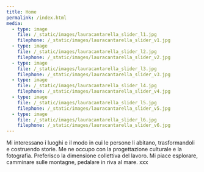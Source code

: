 ```yaml
---
title: Home
permalink: /index.html
media:
  - type: image
    file: /_static/images/lauracantarella_slider_l1.jpg
    filephone: /_static/images/lauracantarella_slider_v1.jpg
  - type: image
    file: /_static/images/lauracantarella_slider_l2.jpg
    filephone: /_static/images/lauracantarella_slider_v2.jpg
  - type: image
    file: /_static/images/lauracantarella_slider_l3.jpg
    filephone: /_static/images/lauracantarella_slider_v3.jpg
  - type: image
    file: /_static/images/lauracantarella_slider_l4.jpg
    filephone: /_static/images/lauracantarella_slider_v4.jpg
  - type: image
    file: /_static/images/lauracantarella_slider_l5.jpg
    filephone: /_static/images/lauracantarella_slider_v5.jpg
  - type: image
    file: /_static/images/lauracantarella_slider_l6.jpg
    filephone: /_static/images/lauracantarella_slider_v6.jpg
---
```

Mi interessano i luoghi e il modo in cui le persone li abitano, trasformandoli e costruendo storie. Me ne occupo con la progettazione culturale e la fotografia. Preferisco la dimensione collettiva del lavoro. Mi piace esplorare, camminare sulle montagne, pedalare in riva al mare. xxx

